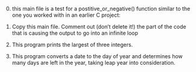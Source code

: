 0. this main file is a test for a postitive_or_negative() function similar to the one you worked with in an earlier C project:

1. Copy this main file. Comment out (don’t delete it!) the part of the code that is causing the output to go into an infinite loop

2. This program prints the largest of three integers.

3. This program converts a date to the day of year and determines how many days are left in the year, taking leap year into consideration.

